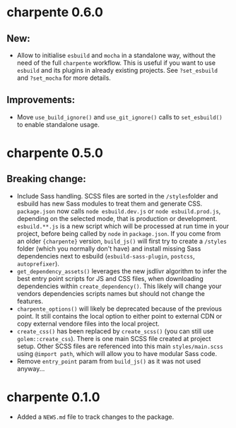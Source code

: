 # charpente 0.6.0

## New:
- Allow to initialise `esbuild` and `mocha` in a standalone way, without the need of the full `charpente` workflow. This is useful if you want to use `esbuild` and its plugins in already existing projects. See `?set_esbuild` and `?set_mocha` for more details.

## Improvements:
- Move `use_build_ignore()` and `use_git_ignore()` calls to `set_esbuild()` to enable standalone usage.

# charpente 0.5.0

## Breaking change:
- Include Sass handling. SCSS files are sorted in the `/styles`folder and esbuild
has new Sass modules to treat them and generate CSS. 
`package.json` now calls `node esbuild.dev.js` or `node esbuild.prod.js`,
depending on the selected mode, that is production or development. 
`esbuild.**.js` is a new script which will be processed at run time in your project, before being called by `node` in `package.json`. If you come from an older
`{charpente}` version, `build_js()` will first try to create a `/styles` folder (which you normally don't have) and install missing Sass dependencies next to esbuild (`esbuild-sass-plugin`, `postcss`, `autoprefixer`). 
- `get_dependency_assets()` leverages the new jsdlivr algorithm to infer the best entry point scripts for JS and CSS files, when downloading dependencies within `create_dependency()`. 
This likely will change your vendors dependencies scripts names but should not change the features. 
- `charpente_options()` will likely be deprecated because of the previous point. It still
contains the local option to either point to external CDN or copy external vendore files
into the local project.
- `create_css()` has been replaced by `create_scss()` (you can still use `golem::create_css`).
There is one main SCSS file created at project setup. Other SCSS files are referenced into this main `styles/main.scss` using `@import path`, which will allow you to have modular
Sass code.
- Remove `entry_point` param from `build_js()` as it was not used anyway...

# charpente 0.1.0

* Added a `NEWS.md` file to track changes to the package.
